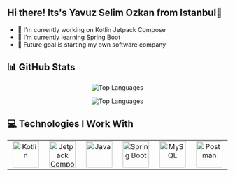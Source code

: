 ## Hi there! Its's Yavuz Selim Ozkan from Istanbul👋


- 🔭 I’m currently working on Kotlin Jetpack Compose
- 🌱 I’m currently learning Spring Boot
- 🎯 Future goal is starting my own software company


 ## 📊 GitHub Stats

<p align="center">
  <img src="https://github-readme-stats.vercel.app/api/top-langs/?username=yavuzozkan&layout=compact&langs_count=6&hide=c,html,css,javascript&theme=radical" alt="Top Languages" />
</p>

<p align="center">
  <img src="https://github-readme-stats.vercel.app/api/top-langs/?username=yavuzselimozkan&layout=compact" alt="Top Languages" />
</p>



## 💻 Technologies I Work With

<table align="center">
  <tr>
    <td align="center" width="120" style="border: none;">
      <img src="https://cdn.jsdelivr.net/gh/devicons/devicon/icons/kotlin/kotlin-original.svg" height="60" alt="Kotlin"/>
    </td>
    <td align="center" width="120" style="border: none;">
      <img src="https://cdn.jsdelivr.net/gh/devicons/devicon/icons/jetpackcompose/jetpackcompose-original.svg" height="60" alt="Jetpack Compose"/>
    </td>
    <td align="center" width="120" style="border: none;">
      <img src="https://cdn.jsdelivr.net/gh/devicons/devicon/icons/java/java-original.svg" height="60" alt="Java"/>
    </td>
    <td align="center" width="120" style="border: none;">
      <img src="https://cdn.jsdelivr.net/gh/devicons/devicon/icons/spring/spring-original.svg" height="60" alt="Spring Boot"/>
    </td>
    <td align="center" width="120" style="border: none;">
      <img src="https://cdn.jsdelivr.net/gh/devicons/devicon/icons/mysql/mysql-original.svg" height="60" alt="MySQL"/>
    </td>
    <td align="center" width="120" style="border: none;">
      <img src="https://cdn.jsdelivr.net/gh/devicons/devicon/icons/postman/postman-original.svg" height="60" alt="Postman"/>
    </td>
  </tr>
</table>
